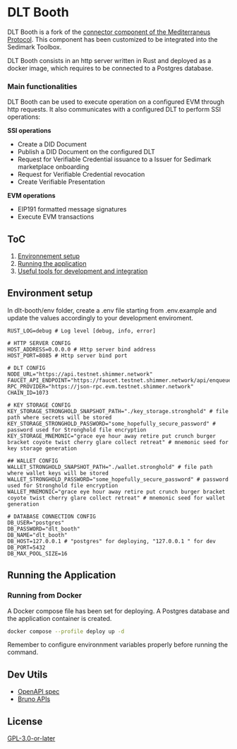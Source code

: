 # DLT Booth

DLT Booth is a fork of the [connector component of the Mediterraneus Protocol](https://github.com/Cybersecurity-LINKS/mediterraneus-connector). This component has been customized to be integrated into the Sedimark Toolbox.

DLT Booth consists in an http server written in Rust and deployed as a docker image, which requires to be connected to a Postgres database. 

### Main functionalities

DLT Booth can be used to execute operation on a configured EVM through http requests. It also communicates with a configured DLT to perform SSI operations:

**SSI operations**
- Create a DID Document
- Publish a DID Document on the configured DLT
- Request for Verifiable Credential issuance to a Issuer for Sedimark marketplace onboarding
- Request for Verifiable Credential revocation
- Create Verifiable Presentation

**EVM operations**
- EIP191 formatted message signatures
- Execute EVM transactions

## ToC

1. [Environnement setup](#environnement-setup)
2. [Running the application](#running-the-application)
3. [Useful tools for development and integration](#dev-utils)

## Environment setup
In dlt-booth/env folder, create a .env file starting from .env.example and update the values accordingly to your development enviroment.

```env
RUST_LOG=debug # Log level [debug, info, error]

# HTTP SERVER CONFIG
HOST_ADDRESS=0.0.0.0 # Http server bind address
HOST_PORT=8085 # Http server bind port

# DLT CONFIG
NODE_URL="https://api.testnet.shimmer.network"
FAUCET_API_ENDPOINT="https://faucet.testnet.shimmer.network/api/enqueue"
RPC_PROVIDER="https://json-rpc.evm.testnet.shimmer.network"
CHAIN_ID=1073

# KEY STORAGE CONFIG
KEY_STORAGE_STRONGHOLD_SNAPSHOT_PATH="./key_storage.stronghold" # file path where secrets will be stored
KEY_STORAGE_STRONGHOLD_PASSWORD="some_hopefully_secure_password" # password used for Stronghold file encryption
KEY_STORAGE_MNEMONIC="grace eye hour away retire put crunch burger bracket coyote twist cherry glare collect retreat" # mnemonic seed for key storage generation

## WALLET CONFIG
WALLET_STRONGHOLD_SNAPSHOT_PATH="./wallet.stronghold" # file path where wallet keys will be stored
WALLET_STRONGHOLD_PASSWORD="some_hopefully_secure_password" # password used for Stronghold file encryption
WALLET_MNEMONIC="grace eye hour away retire put crunch burger bracket coyote twist cherry glare collect retreat" # mnemonic seed for wallet generation

# DATABASE CONNECTION CONFIG
DB_USER="postgres"
DB_PASSWORD="dlt_booth"
DB_NAME="dlt_booth"
DB_HOST=127.0.0.1 # "postgres" for deploying, "127.0.0.1 " for dev
DB_PORT=5432
DB_MAX_POOL_SIZE=16

```
## Running the Application

### Running from Docker

A Docker compose file has been set for deploying. A Postgres database and the application container is created.

```bash
docker compose --profile deploy up -d
```

Remember to configure environnment variables properly before running the command.


## Dev Utils
- [OpenAPI spec](/api/dlt_booth.yaml)
- [Bruno APIs](/api/dlt-booth-api)
## License

[GPL-3.0-or-later](https://spdx.org/licenses/GPL-3.0-or-later.html)